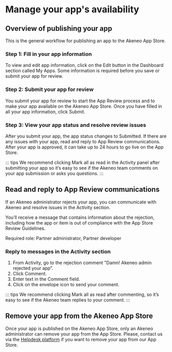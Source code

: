 # Manage your app's availability

## Overview of publishing your app

This is the general workflow for publishing an app to the Akeneo App Store.

### Step 1: Fill in your app information

To view and edit app information, click on the Edit button in the Dashboard section called My Apps. Some information is required before you save or submit your app for review. 

### Step 2: Submit your app for review

You submit your app for review to start the App Review process and to make your app available on the Akeneo App Store. Once you have filled in all your app information, click Submit. 

### Step 3: View your app status and resolve review issues

After you submit your app, the app status changes to Submitted. If there are any issues with your app, read and reply to App Review communications. After your app is approved, it can take up to 24 hours to go live on the App Store.

::: tips
We recommend clicking Mark all as read in the Activity panel after submitting your app so it’s easy to see if the Akeneo team comments on your app submission or asks you questions.
:::


## Read and reply to App Review communications

If an Akeneo administrator rejects your app, you can communicate with Akeneo and resolve issues in the Activity section.

You’ll receive a message that contains information about the rejection, including how the app or item is out of compliance with the App Store Review Guidelines. 

Required role: Partner administrator, Partner developer

### Reply to messages in the Activity section

1. From Activity, go to the rejection comment "Damn! Akeneo admin rejected your app”.
2. Click Comment.
3. Enter text in the Comment field.
4. Click on the envelope icon to send your comment.

::: tips
We recommend clicking Mark all as read after commenting, so it’s easy to see if the Akeneo team replies to your comment.
::: 


## Remove your app from the Akeneo App Store

Once your app is published on the Akeneo App Store, only an Akeneo administrator can remove your app from the App Store.
Please, contact us via the [Helpdesk platform](https://apps-support.akeneo.com) if you want to remove your app from our App Store.
